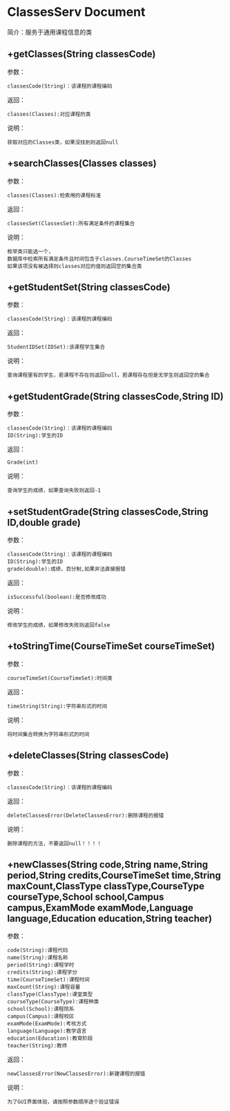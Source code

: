 # ClassesServ Document

简介：服务于通用课程信息的类

## +getClasses(String classesCode)

参数：

    classesCode(String)：该课程的课程编码

返回：

    classes(Classes):对应课程的类

说明：

    获取对应的Classes类，如果没找到则返回null

## +searchClasses(Classes classes)

参数：

    classes(Classes):检索用的课程标准

返回：

    classesSet(ClassesSet):所有满足条件的课程集合

说明：

    枚举类只能选一个，
    数据库中检索所有满足条件且时间包含于classes.CourseTimeSet的Classes
    如果该项没有被选择则classes对应的值则返回空的集合类

## +getStudentSet(String classesCode)

参数：

    classesCode(String)：该课程的课程编码

返回：

    StudentIDSet(IDSet):该课程学生集合

说明：

    查询课程里有的学生，若课程不存在则返回null，若课程存在但是无学生则返回空的集合

## +getStudentGrade(String classesCode,String ID)

参数：

    classesCode(String)：该课程的课程编码
    ID(String):学生的ID

返回：

    Grade(int)

说明：

    查询学生的成绩，如果查询失败则返回-1

## +setStudentGrade(String classesCode,String ID,double grade)

参数：

    classesCode(String)：该课程的课程编码
    ID(String):学生的ID
    grade(double):成绩，百分制,如果非法直接报错

返回：

    isSuccessful(boolean):是否修改成功

说明：

    修改学生的成绩，如果修改失败则返回false

## +toStringTime(CourseTimeSet courseTimeSet)

参数：

    courseTimeSet(CourseTimeSet):时间类
返回：

    timeString(String):字符串形式的时间
说明：

    将时间集合转换为字符串形式的时间

## +deleteClasses(String classesCode)

参数：

    classesCode(String)：该课程的课程编码

返回：

    deleteClassesError(DeleteClassesError):删除课程的报错
说明：

    删除课程的方法，不要返回null！！！！

## +newClasses(String code,String name,String period,String credits,CourseTimeSet time,String maxCount,ClassType classType,CourseType courseType,School school,Campus campus,ExamMode examMode,Language language,Education education,String teacher)

参数：

    code(String):课程代码
    name(String):课程名称
    period(String):课程学时
    credits(String):课程学分
    time(CourseTimeSet):课程时间
    maxCount(String):课程容量
    classType(ClassType):课堂类型
    courseType(CourseType):课程种类
    school(School):课程院系
    campus(Campus):课程校区
    examMode(ExamMode):考核方式
    language(Language):教学语言
    education(Education):教育阶段
    teacher(String):教师

返回：

    newClassesError(NewClassesError):新建课程的报错

说明：

    为了GUI界面体验，请按照参数顺序逐个验证错误